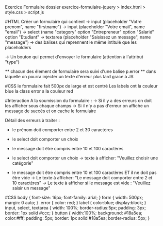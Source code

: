 Exercice Formulaire
dossier exercice-formulaire-jquery
		> index.html
        > style.css
        > script.js

#HTML
Créer un formulaire qui contient 
-> input (placeholder "Votre prenom", name "firstname")
-> input (placeholder "Votre email", name "email")
-> select (name "category"
		option "Entrepreneur"
        option "Salarié"
        option "Etudiant"
-> textarea (placeholder "Saisissez un message", name "message")
-> des balises <label> qui reprennent le même intitulé que les placeholders

-> Un bouton qui permet d'envoyer le formulaire (attention à l'attribut "type")

** chacun des élement de formulaire sera suivi d'une balise p.error
** dans laquelle on pourra injecter un texte d'erreur plus tard grace à JS

#CSS
le formulaire fait 500px de large et est centré
Les labels ont la couleur blue
la class error a la couleur red

#Interaction
A la soumission du formulaire :
-> Si il y a des erreurs on doit les afficher sous chaque champs
-> Si il n'y a pas d'erreur on affiche un message de succès et on cache le formulaire


Détail des erreurs à traiter :
- le prénom doit comporter entre 2 et 30 caractères
- le select doit comporter un choix
- le message doit être compris entre 10 et 100 caractères

- le select doit comporter un choix 
-> texte à afficher: "Veuillez choisir une catégorie"

- le message doit être compris entre 10 et 100 caractères ET il ne doit pas être vide
-> Le texte à afficher: "Le message doit comporter entre 2 et 10 caractères"
-> Le texte à afficher si le message est vide : "Veuillez saisir un message"



#CSS
body {
	font-size: 16px;
	font-family: arial;
}
form {
	width: 500px;
	margin: 0 auto;
}
.error {
	color: red;
}
label {
	color:blue;
	display:block;
}
input, select, textarea {
	width: 100%;
	border-radius:5px;
	padding: 3px;
	border: 1px solid #ccc;
}
button {
	width:100%;
	background: #18a5ea;
	color:#fff;
	padding: 5px;
	border: 1px solid #18a5ea;
	border-radius: 5px;
}


